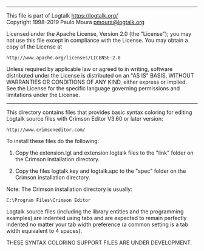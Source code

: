 ________________________________________________________________________

This file is part of Logtalk <https://logtalk.org/>  
Copyright 1998-2019 Paulo Moura <pmoura@logtalk.org>

Licensed under the Apache License, Version 2.0 (the "License");
you may not use this file except in compliance with the License.
You may obtain a copy of the License at

    http://www.apache.org/licenses/LICENSE-2.0

Unless required by applicable law or agreed to in writing, software
distributed under the License is distributed on an "AS IS" BASIS,
WITHOUT WARRANTIES OR CONDITIONS OF ANY KIND, either express or implied.
See the License for the specific language governing permissions and
limitations under the License.
________________________________________________________________________


This directory contains files that provides basic syntax coloring 
for editing Logtalk source files with Crimson Editor V3.60 or later 
version:

	http://www.crimsoneditor.com/

To install these files do the following:

1. Copy the extension.lgt and extension.logtalk files to the "link"
folder on the Crimson installation directory.

2. Copy the files logtalk.key and logtalk.spc to the "spec" folder on 
the Crimson installation directory.

Note: The Crimson installation directory is usually:

	C:\Program Files\Crimson Editor

Logtalk source files (including the library entities and the programming
examples) are indented using tabs and are expected to remain perfectly 
indented no matter your tab width preference (a common setting is a tab
width equivalent to 4 spaces).


THESE SYNTAX COLORING SUPPORT FILES ARE UNDER DEVELOPMENT.
